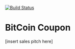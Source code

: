 [![Build Status](https://travis-ci.org/Habitats/bitcoupon.svg?branch=master)](https://travis-ci.org/Habitats/bitcoupon)

BitCoin Coupon
==============

[insert sales pitch here]
